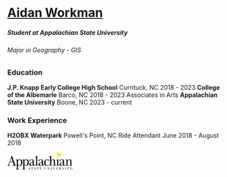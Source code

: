 # [Aidan Workman](mailto:workmanam1@appstate.edu)
##### Student at Appalachian State University
###### Major in Geography - GIS

### Education
**J.P. Knapp Early College High School**
Currituck, NC
2018 - 2023
**College of the Albemarle**
Barco, NC
2018 - 2023
Associates in Arts
**Appalachian State University**
Boone, NC
2023 - current
### Work Experience
**H2OBX Waterpark**
Powell's Point, NC
Ride Attendant
June 2018 - August 2018

<img src="/img/Appalachian_State_University_logo.png" width="150"/>